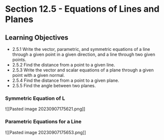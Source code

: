 # Section 12.5 - Equations of Lines and Planes
## Learning Objectives
- 2.5.1 Write the vector, parametric, and symmetric equations of a line through a given point in a given direction, and a line through two given points.
- 2.5.2 Find the distance from a point to a given line.
- 2.5.3 Write the vector and scalar equations of a plane through a given point with a given normal.
- 2.5.4 Find the distance from a point to a given plane.
- 2.5.5 Find the angle between two planes.
### Symmetric Equation of L
![[Pasted image 20230907175621.png]]
### Parametric Equations for a Line
![[Pasted image 20230907175653.png]]
